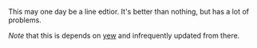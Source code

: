 This may one day be a line edtior.
It's better than nothing, but has a lot of problems.

*Note* that this is depends on [yew](https://github.com/nibbula/yew) and infrequently updated from there.

